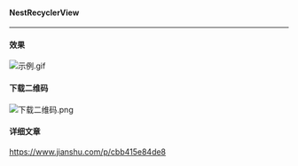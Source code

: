 #### NestRecyclerView
------------
#### 效果

![示例.gif](https://github.com/Ubitar/NestRecyclerView/blob/master/screenshot/%E7%A4%BA%E4%BE%8B.gif)

#### 下载二维码
![下载二维码.png](https://github.com/Ubitar/NestRecyclerView/blob/master/screenshot/%E4%B8%8B%E8%BD%BD%E4%BA%8C%E7%BB%B4%E7%A0%81.png)

#### 详细文章
https://www.jianshu.com/p/cbb415e84de8
